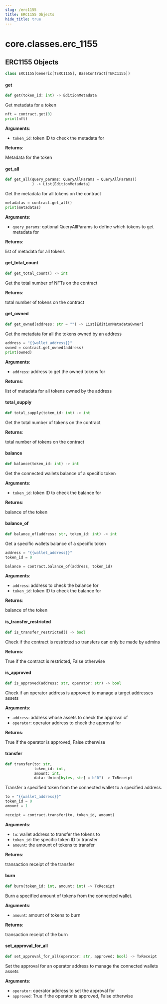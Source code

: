 ```yaml
---
slug: /erc1155
title: ERC1155 Objects
hide_title: true
---
```

<a id="core.classes.erc_1155"></a>

# core.classes.erc\_1155

<a id="core.classes.erc_1155.ERC1155"></a>

## ERC1155 Objects

```python
class ERC1155(Generic[TERC1155], BaseContract[TERC1155])
```

<a id="core.classes.erc_1155.ERC1155.get"></a>

#### get

```python
def get(token_id: int) -> EditionMetadata
```

Get metadata for a token

```python
nft = contract.get(0)
print(nft)
```

**Arguments**:

- `token_id`: token ID to check the metadata for

**Returns**:

Metadata for the token

<a id="core.classes.erc_1155.ERC1155.get_all"></a>

#### get\_all

```python
def get_all(query_params: QueryAllParams = QueryAllParams()
            ) -> List[EditionMetadata]
```

Get the metadata for all tokens on the contract

```python
metadatas = contract.get_all()
print(metadatas)
```

**Arguments**:

- `query_params`: optional QueryAllParams to define which tokens to get metadata for

**Returns**:

list of metadata for all tokens

<a id="core.classes.erc_1155.ERC1155.get_total_count"></a>

#### get\_total\_count

```python
def get_total_count() -> int
```

Get the total number of NFTs on the contract

**Returns**:

total number of tokens on the contract

<a id="core.classes.erc_1155.ERC1155.get_owned"></a>

#### get\_owned

```python
def get_owned(address: str = "") -> List[EditionMetadataOwner]
```

Get the metadata for all the tokens owned by an address

```python
address = "{{wallet_address}}"
owned = contract.get_owned(address)
print(owned)
```

**Arguments**:

- `address`: address to get the owned tokens for

**Returns**:

list of metadata for all tokens owned by the address

<a id="core.classes.erc_1155.ERC1155.total_supply"></a>

#### total\_supply

```python
def total_supply(token_id: int) -> int
```

Get the total number of tokens on the contract

**Returns**:

total number of tokens on the contract

<a id="core.classes.erc_1155.ERC1155.balance"></a>

#### balance

```python
def balance(token_id: int) -> int
```

Get the connected wallets balance of a specific token

**Arguments**:

- `token_id`: token ID to check the balance for

**Returns**:

balance of the token

<a id="core.classes.erc_1155.ERC1155.balance_of"></a>

#### balance\_of

```python
def balance_of(address: str, token_id: int) -> int
```

Get a specific wallets balance of a specific token

```python
address = "{{wallet_address}}"
token_id = 0

balance = contract.balance_of(address, token_id)
```

**Arguments**:

- `address`: address to check the balance for
- `token_id`: token ID to check the balance for

**Returns**:

balance of the token

<a id="core.classes.erc_1155.ERC1155.is_transfer_restricted"></a>

#### is\_transfer\_restricted

```python
def is_transfer_restricted() -> bool
```

Check if the contract is restricted so transfers can only be made by admins

**Returns**:

True if the contract is restricted, False otherwise

<a id="core.classes.erc_1155.ERC1155.is_approved"></a>

#### is\_approved

```python
def is_approved(address: str, operator: str) -> bool
```

Check if an operator address is approved to manage a target addresses assets

**Arguments**:

- `address`: address whose assets to check the approval of
- `operator`: operator address to check the approval for

**Returns**:

True if the operator is approved, False otherwise

<a id="core.classes.erc_1155.ERC1155.transfer"></a>

#### transfer

```python
def transfer(to: str,
             token_id: int,
             amount: int,
             data: Union[bytes, str] = b"0") -> TxReceipt
```

Transfer a specified token from the connected wallet to a specified address.

```python
to = "{{wallet_address}}"
token_id = 0
amount = 1

receipt = contract.transfer(to, token_id, amount)
```

**Arguments**:

- `to`: wallet address to transfer the tokens to
- `token_id`: the specific token ID to transfer
- `amount`: the amount of tokens to transfer

**Returns**:

transaction receipt of the transfer

<a id="core.classes.erc_1155.ERC1155.burn"></a>

#### burn

```python
def burn(token_id: int, amount: int) -> TxReceipt
```

Burn a specified amount of tokens from the connected wallet.

**Arguments**:

- `amount`: amount of tokens to burn

**Returns**:

transaction receipt of the burn

<a id="core.classes.erc_1155.ERC1155.set_approval_for_all"></a>

#### set\_approval\_for\_all

```python
def set_approval_for_all(operator: str, approved: bool) -> TxReceipt
```

Set the approval for an operator address to manage the connected wallets assets

**Arguments**:

- `operator`: operator address to set the approval for
- `approved`: True if the operator is approved, False otherwise

